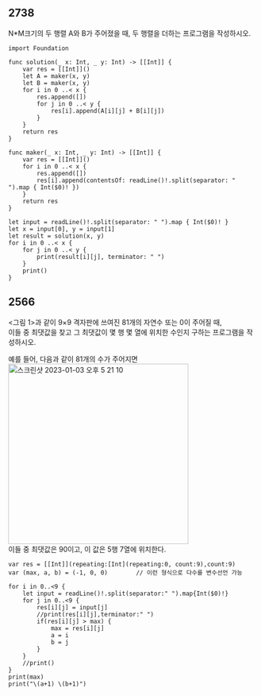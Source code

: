 ## 2738
N*M크기의 두 행렬 A와 B가 주어졌을 때, 두 행렬을 더하는 프로그램을 작성하시오.   
```
import Foundation

func solution(_ x: Int, _ y: Int) -> [[Int]] {
    var res = [[Int]]()
    let A = maker(x, y)
    let B = maker(x, y)
    for i in 0 ..< x {
        res.append([])
        for j in 0 ..< y {
            res[i].append(A[i][j] + B[i][j])
        }
    }
    return res
}

func maker(_ x: Int, _ y: Int) -> [[Int]] {
    var res = [[Int]]()
    for i in 0 ..< x {
        res.append([])
        res[i].append(contentsOf: readLine()!.split(separator: " ").map { Int($0)! })
    }
    return res
}

let input = readLine()!.split(separator: " ").map { Int($0)! }
let x = input[0], y = input[1]
let result = solution(x, y)
for i in 0 ..< x {
    for j in 0 ..< y {
        print(result[i][j], terminator: " ")
    }
    print()
}
```
## 2566
<그림 1>과 같이 9×9 격자판에 쓰여진 81개의 자연수 또는 0이 주어질 때,   
이들 중 최댓값을 찾고 그 최댓값이 몇 행 몇 열에 위치한 수인지 구하는 프로그램을 작성하시오.   
   
예를 들어, 다음과 같이 81개의 수가 주어지면   
<img width="363" alt="스크린샷 2023-01-03 오후 5 21 10" src="https://user-images.githubusercontent.com/60501045/210321245-2be83674-bb2a-44c6-86ac-ffcd45eb7b54.png">   
이들 중 최댓값은 90이고, 이 값은 5행 7열에 위치한다.   
```
var res = [[Int]](repeating:[Int](repeating:0, count:9),count:9)
var (max, a, b) = (-1, 0, 0)		// 이런 형식으로 다수를 변수선언 가능

for i in 0..<9 {
	let input = readLine()!.split(separator:" ").map{Int($0)!}
	for j in 0..<9 {
		res[i][j] = input[j]
		//print(res[i][j],terminator:" ")
		if(res[i][j] > max) {
			max = res[i][j]
			a = i
			b = j
		}
	}
	//print()
}
print(max)
print("\(a+1) \(b+1)")
```
 
